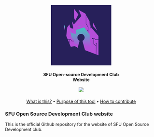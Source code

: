 <h4 align="center">
    <br> <img src="public/logo.png">
</h4>

<h4 align="center">
    SFU Open-source Development Club <br>
    Website
    <div align="center">
    <br>
        <a href=".">
            <img src="https://github.com/sfuosdev/Website/actions/workflows/node.yml/badge.svg"/>
        </a>
    </div>
</h4>

<p align="center">
    <a href="#what-is-this">What is this?</a> •
    <a href="#purpose-of-this-tool">Purpose of this tool</a> •
    <a href="#how-to-contribute">How to contribute</a>
</p>

### SFU Open Source Development Club website

This is the official Github repository for the website of SFU Open Source Development club.
